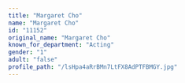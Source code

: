 ```yaml
---
title: "Margaret Cho"
name: "Margaret Cho"
id: "11152"
original_name: "Margaret Cho"
known_for_department: "Acting"
gender: "1"
adult: "false"
profile_path: "/lsHpa4aRrBMn7LtFX8AdPTFBMGY.jpg"
---
```

